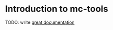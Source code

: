 # Introduction to mc-tools

TODO: write [great documentation](http://jacobian.org/writing/great-documentation/what-to-write/)
